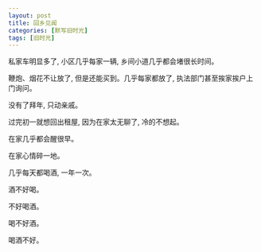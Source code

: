 ```yaml
---
layout: post
title: 回乡见闻
categories: [默写旧时光]
tags: [旧时光]
---
```


私家车明显多了, 小区几乎每家一辆, 乡间小道几乎都会堵很长时间。

鞭炮、烟花不让放了, 但是还能买到。几乎每家都放了, 执法部门甚至挨家挨户上门询问。

没有了拜年, 只动亲戚。

过完初一就想回出租屋, 因为在家太无聊了,  冷的不想起。

在家几乎都会醒很早。

在家心情碎一地。

几乎每天都喝酒, 一年一次。 

酒不好喝。  

不好喝酒。

喝不好酒。  

喝酒不好。 